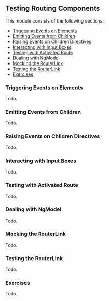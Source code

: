 ## Testing Routing Components

This module consists of the following sections:

* [Triggering Events on Elements](triggering-events-on-elements)
* [Emitting Events from Children](emitting-events-from-children)
* [Raising Events on Children Directives](raising-events-on-children-directives)
* [Interacting with Input Boxes](interacting-with-input-boxes)
* [Testing with Activated Route](testing-with-activated-route)
* [Dealing with NgModel](dealing-with-ngmodel)
* [Mocking the RouterLink](mocking-the-routerlink)
* [Testing the RouterLink](testing-the-routerlink)
* [Exercises](exercises)

### Triggering Events on Elements

Todo.

### Emitting Events from Children

Todo.

### Raising Events on Children Directives

Todo.

### Interacting with Input Boxes

Todo.

### Testing with Activated Route

Todo.

### Dealing with NgModel

Todo.

### Mocking the RouterLink

Todo.

### Testing the RouterLink

Todo.

### Exercises

Todo.
